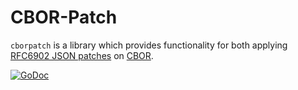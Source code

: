 # CBOR-Patch
`cborpatch` is a library which provides functionality for both applying
[RFC6902 JSON patches](http://tools.ietf.org/html/rfc6902) on [CBOR](https://tools.ietf.org/html/rfc8949).

[![GoDoc](https://godoc.org/github.com/ldclabs/cbor-patch?status.svg)](http://godoc.org/github.com/ldclabs/cbor-patch)
